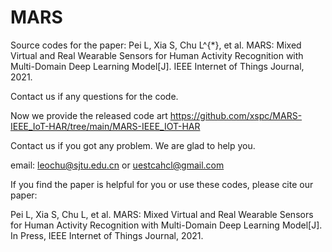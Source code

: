 # MARS
Source codes for the paper: Pei L, Xia S, Chu L^{*}, et al. MARS: Mixed Virtual and Real Wearable Sensors for Human Activity Recognition with Multi-Domain Deep Learning Model[J]. IEEE Internet of Things Journal, 2021. 

Contact us if any questions for the code. 





Now we provide the released code art https://github.com/xspc/MARS-IEEE_IoT-HAR/tree/main/MARS-IEEE_IOT-HAR 

Contact us if you got any problem. We are glad to help you.   


email: leochu@sjtu.edu.cn  or  uestcahcl@gmail.com


If you find the paper is helpful for you or use these codes, please cite our paper:

Pei L, Xia S, Chu L, et al. MARS: Mixed Virtual and Real Wearable Sensors for Human Activity Recognition with Multi-Domain Deep Learning Model[J]. In Press, IEEE Internet of Things Journal, 2021.


